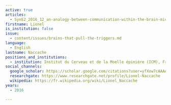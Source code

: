 ```yaml
---
active: true
articles:
  - SynE2_2016_12_an-analogy-between-communication-within-the-brain-microcosm-
firstname: Lionel
is_institution: false
issue:
  - content/issues/brains-that-pull-the-triggers.md
language:
  - English
lastname: Naccache
positions_and_institutions:
  - institution: Institut du Cerveau et de la Moelle épinière (ICM), France
social_channels:
  google_scholar: https://scholar.google.com/citations?user=yfXow7cAAAAJ&hl=fr
  researchgate: https://www.researchgate.net/profile/Lionel-Naccache
  wikipedia: https://fr.wikipedia.org/wiki/Lionel_Naccache
years:
  - 2016

---
```

